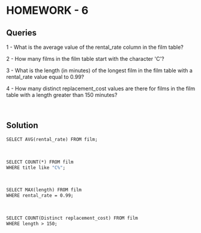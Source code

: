 # HOMEWORK - 6

## Queries

1 - What is the average value of the rental_rate column in the film table?

2 - How many films in the film table start with the character 'C'?

3 - What is the length (in minutes) of the longest film in the film table with a rental_rate value equal to 0.99?

4 - How many distinct replacement_cost values are there for films in the film table with a length greater than 150 minutes?

</br>

## Solution

```1 -
SELECT AVG(rental_rate) FROM film;
```

</br>

```2 -
SELECT COUNT(*) FROM film
WHERE title like "C%";
```

</br>

```3 -
SELECT MAX(length) FROM film
WHERE rental_rate = 0.99;
```

</br>

```4 -
SELECT COUNT(Distinct replacement_cost) FROM film
WHERE length > 150;
```
